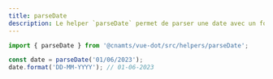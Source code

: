 ```yaml
---
title: parseDate
description: Le helper `parseDate` permet de parser une date avec un format personnalisé à l’aide de [Day.js](https://day.js.org/).
---
```


<doc-tabs>

<doc-tab-item label="Utilisation">

```ts
import { parseDate } from '@cnamts/vue-dot/src/helpers/parseDate';

const date = parseDate('01/06/2023');
date.format('DD-MM-YYYY'); // 01-06-2023
```

</doc-tab-item>

<doc-tab-item label="API">
<doc-api name="helpers/parse-date"></doc-api>
</doc-tab-item>

</doc-tabs>
